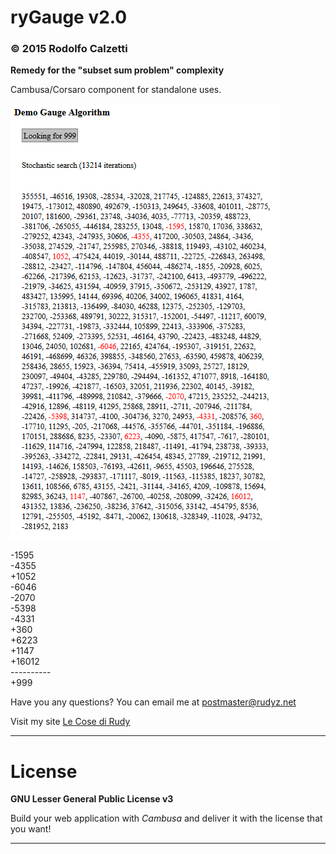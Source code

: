 ryGauge v2.0
============

### © 2015 Rodolfo Calzetti

__Remedy for the "subset sum problem" complexity__

Cambusa/Corsaro component for standalone uses.

![ryGauge](https://raw.githubusercontent.com/cambusa/rygauge/master/rygauge.png)

  -1595<br/>
  -4355<br/>
  +1052<br/>
  -6046<br/>
  -2070<br/>
  -5398<br/>
  -4331<br/>
   +360<br/>
  +6223<br/>
  +1147<br/>
 +16012<br/>
\-\-\-\-\-\-\-\-\-\-<br/>
   +999<br/>


Have you any questions? You can email me at postmaster@rudyz.net

Visit my site [Le Cose di Rudy](http://www.rudyz.net)

---

License
=======

__GNU Lesser General Public License v3__

Build your web application with _Cambusa_ and deliver it with the license that you want!

---
